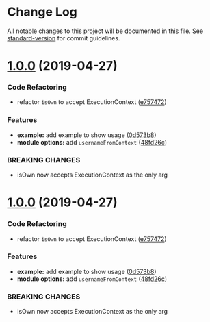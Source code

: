 # Change Log

All notable changes to this project will be documented in this file. See [standard-version](https://github.com/conventional-changelog/standard-version) for commit guidelines.

# [1.0.0](https://github.com/dreamdevil00/nest-authz/compare/v0.1.0...v1.0.0) (2019-04-27)


### Code Refactoring

* refactor `isOwn` to accept ExecutionContext ([e757472](https://github.com/dreamdevil00/nest-authz/commit/e757472))


### Features

* **example:** add example to show usage ([0d573b8](https://github.com/dreamdevil00/nest-authz/commit/0d573b8))
* **module options:** add `usernameFromContext` ([48fd26c](https://github.com/dreamdevil00/nest-authz/commit/48fd26c))


### BREAKING CHANGES

* isOwn now accepts ExecutionContext as the only arg



# [1.0.0](https://github.com/dreamdevil00/nest-authz/compare/v0.1.0...v1.0.0) (2019-04-27)


### Code Refactoring

* refactor `isOwn` to accept ExecutionContext ([e757472](https://github.com/dreamdevil00/nest-authz/commit/e757472))


### Features

* **example:** add example to show usage ([0d573b8](https://github.com/dreamdevil00/nest-authz/commit/0d573b8))
* **module options:** add `usernameFromContext` ([48fd26c](https://github.com/dreamdevil00/nest-authz/commit/48fd26c))


### BREAKING CHANGES

* isOwn now accepts ExecutionContext as the only arg
